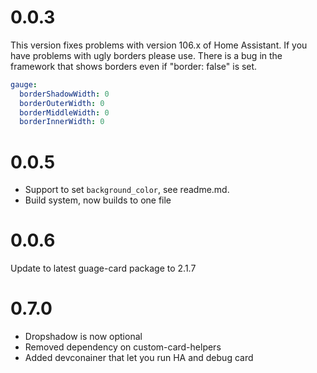 # 0.0.3

This version fixes problems with version 106.x of Home Assistant. If you have problems with ugly borders please use. There is a bug in the framework that shows borders even if "border: false" is set.

```yaml
gauge:
  borderShadowWidth: 0
  borderOuterWidth: 0
  borderMiddleWidth: 0
  borderInnerWidth: 0
```

# 0.0.5

- Support to set `background_color`, see readme.md.
- Build system, now builds to one file

# 0.0.6

Update to latest guage-card package to 2.1.7

# 0.7.0
- Dropshadow is now optional
- Removed dependency on custom-card-helpers
- Added devconainer that let you run HA and debug card